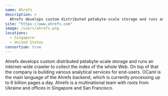 ```yaml
---
name: Ahrefs
description: > 
  Ahrefs develops custom distributed petabyte-scale storage and runs an internet-wide crawler to collect the index of the whole Web
site: "https://www.ahrefs.com"
image: /users/ahrefs.png
locations: 
  - Singapore
  - United States
consortium: true
---
```


Ahrefs develops custom distributed petabyte-scale storage and runs an internet-wide crawler to collect the index of the whole Web. On top of that the company is building various analytical services for end-users. OCaml is the main language of the Ahrefs backend, which is currently processing up to 6 billion pages a day. Ahrefs is a multinational team with roots from Ukraine and offices in Singapore and San Francisco.
